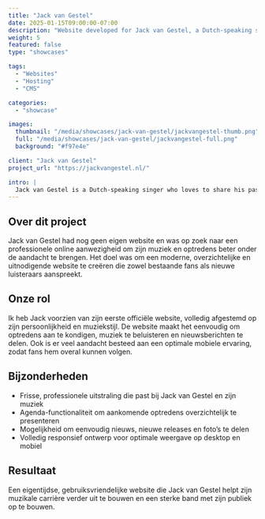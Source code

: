 ```yaml
---
title: "Jack van Gestel"
date: 2025-01-15T09:00:00-07:00
description: "Website developed for Jack van Gestel, a Dutch-speaking singer. A modern, user-friendly site to professionally present his music, performances, and news."
weight: 5
featured: false
type: "showcases"

tags:
  - "Websites"
  - "Hosting"
  - "CMS"

categories:
  - "showcase"

images:
  thumbnail: "/media/showcases/jack-van-gestel/jackvangestel-thumb.png"
  full: "/media/showcases/jack-van-gestel/jackvangestel-full.png"
  background: "#f97e4e"

client: "Jack van Gestel"
project_url: "https://jackvangestel.nl/"

intro: |
  Jack van Gestel is a Dutch-speaking singer who loves to share his passion for music with a wide audience. To professionally present his performances, music, and news, we worked together on developing his very first website.
---
```


## Over dit project
Jack van Gestel had nog geen eigen website en was op zoek naar een professionele online aanwezigheid om zijn muziek en optredens beter onder de aandacht te brengen. Het doel was om een moderne, overzichtelijke en uitnodigende website te creëren die zowel bestaande fans als nieuwe luisteraars aanspreekt.

## Onze rol
Ik heb Jack voorzien van zijn eerste officiële website, volledig afgestemd op zijn persoonlijkheid en muziekstijl. De website maakt het eenvoudig om optredens aan te kondigen, muziek te beluisteren en nieuwsberichten te delen. Ook is er veel aandacht besteed aan een optimale mobiele ervaring, zodat fans hem overal kunnen volgen.

## Bijzonderheden
 - Frisse, professionele uitstraling die past bij Jack van Gestel en zijn muziek
 - Agenda-functionaliteit om aankomende optredens overzichtelijk te presenteren
 - Mogelijkheid om eenvoudig nieuws, nieuwe releases en foto’s te delen
 - Volledig responsief ontwerp voor optimale weergave op desktop en mobiel

## Resultaat
Een eigentijdse, gebruiksvriendelijke website die Jack van Gestel helpt zijn muzikale carrière verder uit te bouwen en een sterke band met zijn publiek op te bouwen.
